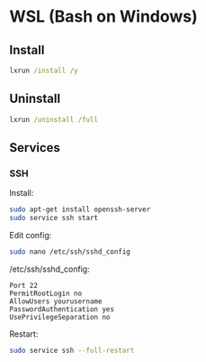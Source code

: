 # WSL (Bash on Windows)

## Install

```cmd
lxrun /install /y
```

## Uninstall

```cmd
lxrun /uninstall /full
```

## Services

### SSH

Install:

```bash
sudo apt-get install openssh-server
sudo service ssh start
```

Edit config:

```bash
sudo nano /etc/ssh/sshd_config
```

/etc/ssh/sshd_config:

```text
Port 22
PermitRootLogin no
AllowUsers yourusername
PasswordAuthentication yes
UsePrivilegeSeparation no
```

Restart:

```bash
sudo service ssh --full-restart
```
